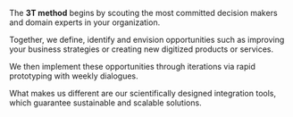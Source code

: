 The **3T method** begins by scouting the most committed decision makers and domain experts in your organization. 

Together, we define, identify and envision opportunities such as improving your business strategies or creating new digitized products or services. 

We then implement these opportunities through iterations via rapid prototyping with weekly dialogues.

What makes us different are our scientifically designed integration tools, which guarantee sustainable and scalable solutions.